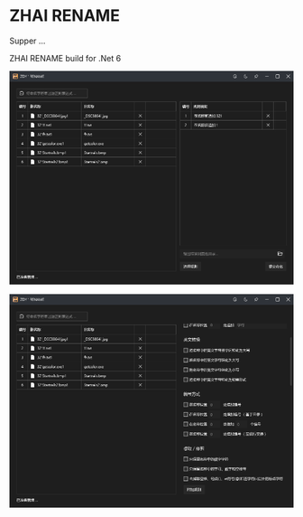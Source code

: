 # ZHAI RENAME

Supper ...

ZHAI RENAME build for .Net 6

![Snapshot](/Snapshot.jpg)

![Snapshot](/Snapshot2.jpg)